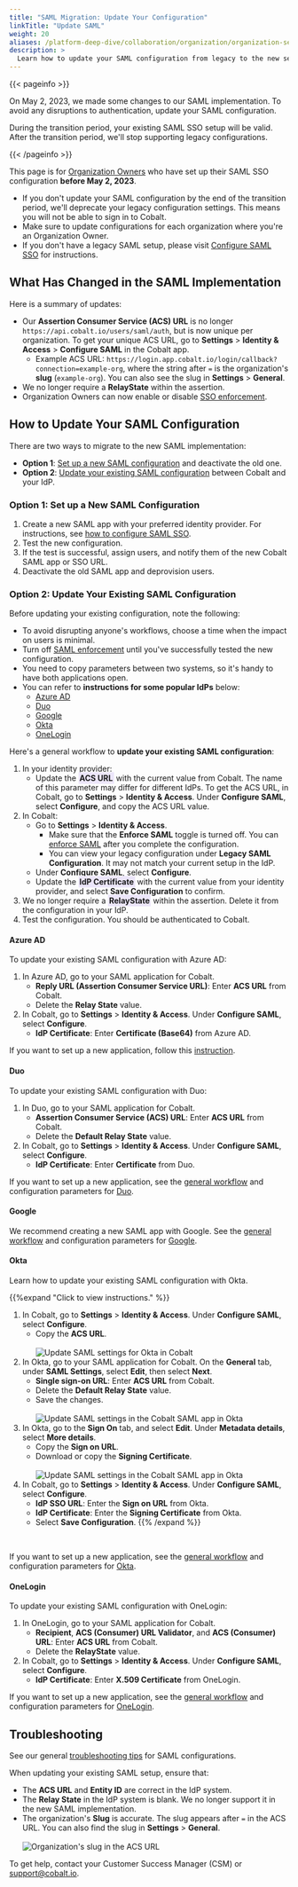 ```yaml
---
title: "SAML Migration: Update Your Configuration"
linkTitle: "Update SAML"
weight: 20
aliases: /platform-deep-dive/collaboration/organization/organization-settings/saml-sso/saml-migration/
description: >
  Learn how to update your SAML configuration from legacy to the new setup.
---
```


{{< pageinfo >}}
<p>On May 2, 2023, we made some changes to our SAML implementation. To avoid any disruptions to authentication, update your SAML configuration.</p><p>During the transition period, your existing SAML SSO setup will be valid. After the transition period, we'll stop supporting legacy configurations.</p>
{{< /pageinfo >}}

This page is for [Organization Owners](/getting-started/glossary/#organization-owner) who have set up their SAML SSO configuration **before May 2, 2023**.

- If you don't update your SAML configuration by the end of the transition period, we'll deprecate your legacy configuration settings. This means you will not be able to sign in to Cobalt.
- Make sure to update configurations for each organization where you're an Organization Owner.
- If you don't have a legacy SAML setup, please visit [Configure SAML SSO](/platform-deep-dive/organization/organization-settings/saml-sso/) for instructions.

## What Has Changed in the SAML Implementation

Here is a summary of updates:

- Our **Assertion Consumer Service (ACS) URL** is no longer `https://api.cobalt.io/users/saml/auth`, but is now unique per organization. To get your unique ACS URL, go to **Settings** > **Identity & Access** > **Configure SAML** in the Cobalt app.
  - Example ACS URL: `https://login.app.cobalt.io/login/callback?connection=example-org`, where the string after `=` is the organization's **slug** (`example-org`). You can also see the slug in **Settings** > **General**.
- We no longer require a **RelayState** within the assertion.
- Organization Owners can now enable or disable [SSO enforcement](/platform-deep-dive/organization/organization-settings/saml-sso/#enforce-saml-sso).

## How to Update Your SAML Configuration

There are two ways to migrate to the new SAML implementation:

- **Option 1**: [Set up a new SAML configuration](#option-1-set-up-a-new-saml-configuration) and deactivate the old one.
- **Option 2**: [Update your existing SAML configuration](#option-2-update-your-existing-saml-configuration) between Cobalt and your IdP.

### Option 1: Set up a New SAML Configuration

1. Create a new SAML app with your preferred identity provider. For instructions, see [how to configure SAML SSO](/platform-deep-dive/organization/organization-settings/saml-sso/).
1. Test the new configuration.
1. If the test is successful, assign users, and notify them of the new Cobalt SAML app or SSO URL.
1. Deactivate the old SAML app and deprovision users.

### Option 2: Update Your Existing SAML Configuration

Before updating your existing configuration, note the following:

- To avoid disrupting anyone's workflows, choose a time when the impact on users is minimal.
- Turn off [SAML enforcement](/platform-deep-dive/organization/organization-settings/saml-sso/#enforce-saml-sso) until you've successfully tested the new configuration.
- You need to copy parameters between two systems, so it's handy to have both applications open.
- You can refer to **instructions for some popular IdPs** below:
  - [Azure AD](#azure-ad)
  - [Duo](#duo)
  - [Google](#google)
  - [Okta](#okta)
  - [OneLogin](#onelogin)

Here's a general workflow to **update your existing SAML configuration**:

1. In your identity provider:
    - Update the <span style="background-color: #ECE6FA; padding: 2px;">**ACS URL**</span> with the current value from Cobalt. The name of this parameter may differ for different IdPs. To get the ACS URL, in Cobalt, go to **Settings** > **Identity & Access**. Under **Configure SAML**, select **Configure**, and copy the ACS URL value.
1. In Cobalt:
    - Go to **Settings** > **Identity & Access**.
      - Make sure that the **Enforce SAML** toggle is turned off. You can [enforce SAML](/platform-deep-dive/organization/organization-settings/saml-sso/#enforce-saml-sso) after you complete the configuration.
      - You can view your legacy configuration under **Legacy SAML Configuration**. It may not match your current setup in the IdP.
    - Under **Configure SAML**, select **Configure**.
    - Update the <span style="background-color: #ECE6FA; padding: 2px;">**IdP Certificate**</span> with the current value from your identity provider, and select **Save Configuration** to confirm.
1. We no longer require a <span style="background-color: #ECE6FA; padding: 2px;">**RelayState**</span> within the assertion. Delete it from the configuration in your IdP.
1. Test the configuration. You should be authenticated to Cobalt.

#### Azure AD

To update your existing SAML configuration with Azure AD:

1. In Azure AD, go to your SAML application for Cobalt.
    - **Reply URL (Assertion Consumer Service URL)**: Enter **ACS URL** from Cobalt.
    - Delete the **Relay State** value.
1. In Cobalt, go to **Settings** > **Identity & Access**. Under **Configure SAML**, select **Configure**.
    - **IdP Certificate**: Enter **Certificate (Base64)** from Azure AD.

If you want to set up a new application, follow this [instruction](/platform-deep-dive/organization/organization-settings/saml-sso/#azure-ad).

#### Duo

To update your existing SAML configuration with Duo:

1. In Duo, go to your SAML application for Cobalt.
    - **Assertion Consumer Service (ACS) URL**: Enter **ACS URL** from Cobalt.
    - Delete the **Default Relay State** value.
1. In Cobalt, go to **Settings** > **Identity & Access**. Under **Configure SAML**, select **Configure**.
    - **IdP Certificate**: Enter **Certificate** from Duo.

If you want to set up a new application, see the [general workflow](/platform-deep-dive/organization/organization-settings/saml-sso/#general-configuration-workflow) and configuration parameters for [Duo](/platform-deep-dive/organization/organization-settings/saml-sso/#duo).

#### Google

We recommend creating a new SAML app with Google. See the [general workflow](/platform-deep-dive/organization/organization-settings/saml-sso/#general-configuration-workflow) and configuration parameters for [Google](/platform-deep-dive/organization/organization-settings/saml-sso/#google).

<!--
To update your existing SAML configuration with Google:

1. In Cobalt, go to **Settings** > **Identity & Access**. Under **Configure SAML**, select **Configure**.
    - **IdP Certificate**: Enter **Certificate** from the Google Admin console.
1. In the Google Admin console, go to your SAML application for Cobalt.
    - **ACS URL**: Enter **ACS URL** from Cobalt.
    - Delete the **Start URL** value (RelayState).-->

#### Okta

<!--
Instructions differ depending on how you've set up your Cobalt SAML app in Okta:

- [Non-gallery app](#non-gallery-saml-app-for-cobalt)
- [Gallery app for Cobalt](#gallery-saml-app-for-cobalt)

##### Non-gallery SAML App for Cobalt

Learn how to update your existing SAML configuration with Okta for a non-gallery Cobalt SAML app.
-->

Learn how to update your existing SAML configuration with Okta.

{{%expand "Click to view instructions." %}}

1. In Cobalt, go to **Settings** > **Identity & Access**. Under **Configure SAML**, select **Configure**.
    - Copy the **ACS URL**.<br><br>
    ![Update SAML settings for Okta in Cobalt](/deepdive/Cobalt-configuration-for-Okta-manual-app-1.png "Update SAML settings for Okta in Cobalt")
1. In Okta, go to your SAML application for Cobalt. On the **General** tab, under **SAML Settings**, select **Edit**, then select **Next**.
    - **Single sign-on URL**: Enter **ACS URL** from Cobalt.
    - Delete the **Default Relay State** value.
    - Save the changes.<br><br>
    ![Update SAML settings in the Cobalt SAML app in Okta](/deepdive/Cobalt-Okta-SAML-app-update-1.png "Update SAML settings in the Cobalt SAML app in Okta")
1. In Okta, go to the **Sign On** tab, and select **Edit**. Under **Metadata details**, select **More details**.
    - Copy the **Sign on URL**.
    - Download or copy the **Signing Certificate**.<br><br>
    ![Update SAML settings in the Cobalt SAML app in Okta](/deepdive/Cobalt-configuration-for-Okta-manual-app-2.png "Update SAML settings in the Cobalt SAML app in Okta")
1. In Cobalt, go to **Settings** > **Identity & Access**. Under **Configure SAML**, select **Configure**.
    - **IdP SSO URL**: Enter the **Sign on URL** from Okta.
    - **IdP Certificate**: Enter the **Signing Certificate** from Okta.
    - Select **Save Configuration**.
{{% /expand %}}
<br>

If you want to set up a new application, see the [general workflow](/platform-deep-dive/organization/organization-settings/saml-sso/#general-configuration-workflow) and configuration parameters for [Okta](/platform-deep-dive/organization/organization-settings/saml-sso/#okta).

<!--
##### Gallery SAML App for Cobalt

Learn how to update your existing SAML configuration with Okta for a [gallery Cobalt SAML app](https://www.okta.com/integrations/cobalt/).

{{%expand "Click to view instructions." %}}

1. In Cobalt, go to **Settings** > **Identity & Access**. Under **Configure SAML**, select **Configure**.
    - Copy the organization's **slug** that appears after `=` in the ACS URL. You can also see the slug in **Settings** > **General**.<br><br>
    ![Organization's slug in the ACS URL](/deepdive/slug-acs-url.png "Organization's slug in the ACS URL")
1. In Okta, go to your gallery SAML app for Cobalt. Select the **Sign On** tab, then select **Edit**.
    - Delete the **Default Relay State** value.<br><br>
    ![Delete the Default Relay State in your gallery Cobalt SAML app in Okta](/deepdive/Cobalt-configuration-for-Okta-preintegrated-app-3.png "Delete the Default Relay State in your gallery Cobalt SAML app in Okta")
    - Under **Metadata details**, select **More details**.
        - Copy the **Sign on URL**.
        - Download or copy the **Signing Certificate**.<br><br>
    ![Update your SAML configuration in a gallery Cobalt SAML app in Okta](/deepdive/Cobalt-configuration-for-Okta-manual-app-2.png "Update your SAML configuration in a gallery Cobalt SAML app in Okta")
    - Under **Advanced Sign-on Settings**, in the **Slug** field, enter your organization’s slug from Cobalt.<br><br>
    ![Enter your organization's slug in a gallery Cobalt SAML app in Okta](/deepdive/Cobalt-configuration-for-Okta-preintegrated-app-1.png "Enter your organization's slug in a gallery Cobalt SAML app in Okta")
    - Save the changes.<br><br>
1. In Cobalt, go to **Settings** > **Identity & Access**. Under **Configure SAML**, select **Configure**.
    - **IdP SSO URL**: Enter the **Sign on URL** from Okta.
    - **IdP Certificate**: Enter the **Signing Certificate** from Okta.
    - Select **Save Configuration**.<br><br>
    ![Update your SAML configuration in a gallery Cobalt SAML app](/deepdive/Cobalt-configuration-for-Okta-preintegrated-app-2.png "Update your SAML configuration in a gallery Cobalt SAML app")
{{% /expand %}}
-->

#### OneLogin

To update your existing SAML configuration with OneLogin:

1. In OneLogin, go to your SAML application for Cobalt.
    - **Recipient**, **ACS (Consumer) URL Validator**, and **ACS (Consumer) URL**: Enter **ACS URL** from Cobalt.
    - Delete the **RelayState** value.
1. In Cobalt, go to **Settings** > **Identity & Access**. Under **Configure SAML**, select **Configure**.
    - **IdP Certificate**: Enter **X.509 Certificate** from OneLogin.

If you want to set up a new application, see the [general workflow](/platform-deep-dive/organization/organization-settings/saml-sso/#general-configuration-workflow) and configuration parameters for [OneLogin](/platform-deep-dive/organization/organization-settings/saml-sso/#onelogin).

## Troubleshooting

See our general [troubleshooting tips](/platform-deep-dive/organization/organization-settings/saml-sso/#troubleshoot-your-saml-sso-configuration) for SAML configurations.

When updating your existing SAML setup, ensure that:

- The **ACS URL** and **Entity ID** are correct in the IdP system.
- The **Relay State** in the IdP system is blank. We no longer support it in the new SAML implementation.
- The organization's **Slug** is accurate. The slug appears after `=` in the ACS URL. You can also find the slug in **Settings** > **General**.<br><br>
![Organization's slug in the ACS URL](/deepdive/slug-acs-url.png "Organization's slug in the ACS URL")

To get help, contact your Customer Success Manager (CSM) or support@cobalt.io.
